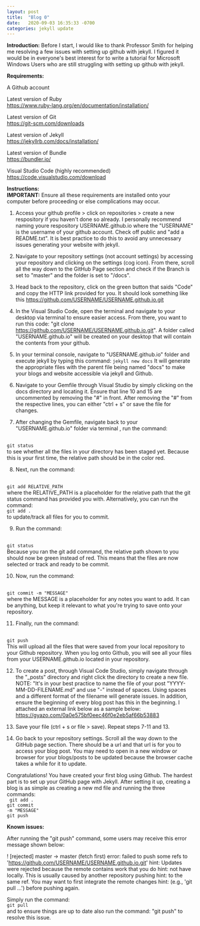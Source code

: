 ```yaml
---
layout: post
title:  "Blog 0"
date:   2020-09-03 16:35:33 -0700
categories: jekyll update
---
```


<b>Introduction:</b>
Before I start, I would like to thank Professor Smith for helping me resolving a few issues with setting up github with jekyll. I figured it would be in everyone's best interest for to write a tutorial for Microsoft Windows Users who are still struggling with setting up github with jekyll. 


<b>Requirements:</b>

A Github account

Latest version of Ruby
<br><a href="https://www.ruby-lang.org/en/documentation/installation/">https://www.ruby-lang.org/en/documentation/installation/</a>

Latest version of Git
<br><a href="https://git-scm.com/downloads">https://git-scm.com/downloads</a>

Latest version of Jekyll
<br><a href="https://jekyllrb.com/docs/installation/">https://jekyllrb.com/docs/installation/</a>

Latest version of Bundle
<br><a href="https://bundler.io/">https://bundler.io/</a>

Visual Studio Code (highly recommended)
<br><a href="https://code.visualstudio.com/download">https://code.visualstudio.com/download</a>


<b>Instructions:</b>
<br><b>IMPORTANT:</b> Ensure all these requirements are installed onto your computer before proceeding or else complications may occur.


1. Access your github profile > click on repositories > create a new respository if you haven't done so already. I personally recommend naming youre respository USERNAME.github.io where the "USERNAME" is the username of your github account. Check off public and "add a README.txt". It is best practice to do this to avoid any unnecessary issues generating your website with jekyll.

2. Navigate to your repository settings (not account settings) by accessing your repository and clicking on the settings (cog icon). From there, scroll all the way down to the GitHub Page section and check if the Branch is set to "master" and the folder is set to "/docs".

3. Head back to the repository, click on the green button that saids "Code" and copy the HTTP link provided for you. It should look something like this https://github.com/USERNAME/USERNAME.github.io.git

4. In the Visual Studio Code, open the terminal and navigate to your desktop via terminal to ensure easier access. From there, you want to run this code: "git clone https://github.com/USERNAME/USERNAME.github.io.git". A folder called "USERNAME.github.io" will be created on your desktop that will contain the contents from your github.

5.  In your terminal console, navigate to "USERNAME.github.io" folder and execute jekyll by typing this command: 
<code>jekyll new docs</code>
It will generate the appropriate files with the parent file being named "docs" to make your blogs and website accessible via jekyll and Github. 

6. Navigate to your Gemfile through Visual Studio by simply clicking on the docs directory and locating it. Ensure that line 10 and 15 are uncommented by removing the "#" in front. After removing the "#" from the respective lines, you can either "ctrl + s" or save the file for changes. 

7. After changing the Gemfile, navigate back to your "USERNAME.github.io" folder via terminal , run the command:
<br>
 <code>git status</code>
 <br>
 to see whether all the files in your directory has been staged yet. Because this is your first time, the relative path should be in the color red. 

8. Next, run the command: 
<br>
<code>git add RELATIVE_PATH</code> 
<br>
where the RELATIVE_PATH is a placeholder for the relative path that the git status command has provided you with. Alternatively, you can run the command: 
<br>
<code>git add .</code>
<br>
to update/track all files for you to commit.

9. Run the command:
<br>
 <code>git status</code>
 <br>
 Because you ran the git add command, the relative path shown to you should now be green instead of red. This means that the files are now selected or track and ready to be commit.

10. Now, run the command: 
<br>
<code>git commit -m "MESSAGE"</code>
<br>
where the MESSAGE  is a placeholder for any notes you want to add. It can be anything, but keep it relevant to what you're trying to save onto your repository.

11. Finally, run the command: 
<br>
<code>git push</code>
<br>
This will upload all the files that were saved from your local repository to your Github repository. When you log onto Github, you will see all your files from your USERNAME.github.io located in your repository. 

12. To create a post, through Visual Code Studio, simply navigate through the "_posts" directory and right click the directory to create a new file. NOTE: "It's in your best practice to name the file of your post "YYYY-MM-DD-FILENAME.md" and use "-" instead of spaces. Using spaces and a different format of the filename will generate issues. In addition, ensure the beginning of every blog post has this in the beginning. I attached an external link below as a sample below:
https://gyazo.com/0a0e575bf0eec46f0e2eb5af66b53883

13. Save your file (ctrl + s or file > save). Repeat steps 7-11 and 13.

14. Go back to your repository settings. Scroll all the way down to the GitHub page section. There should be a url and that url is for you to access your blog post. You may need to open in a new window or browser for your blogs/posts to be updated because the browser cache takes a while for it to update.


Congratulations! You have created your first blog using Github. The hardest part is to set up your GitHub page with Jekyll. After setting it up, creating a blog is as simple as creating a new md file and running the three commands:
<br>
<code> git add . </code>
<br>
<code>git commit -m "MESSAGE"</code>
<br>
<code>git push</code>
<br>


<b>Known issues:</b>

After running the "git push" command, some users may receive this error message shown below:

 ! [rejected]        master -> master (fetch first)
error: failed to push some refs to 'https://github.com/USERNAME/USERNAME.github.io.git'
hint: Updates were rejected because the remote contains work that you do
hint: not have locally. This is usually caused by another repository pushing
hint: to the same ref. You may want to first integrate the remote changes
hint: (e.g., 'git pull ...') before pushing again.

Simply run the command: 
<br>
<code>git pull</code>
<br>
 and to ensure things are up to date also run the command: "git push" to resolve this issue.